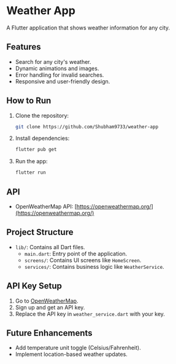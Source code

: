 # Weather App

A Flutter application that shows weather information for any city.

## Features
- Search for any city's weather.
- Dynamic animations and images.
- Error handling for invalid searches.
- Responsive and user-friendly design.

## How to Run
1. Clone the repository:
    ```bash
    git clone https://github.com/Shubham9733/weather-app
    ```
2. Install dependencies:
    ```bash
    flutter pub get
    ```
3. Run the app:
    ```bash
    flutter run
    ```

## API
- OpenWeatherMap API: [https://openweathermap.org/](https://openweathermap.org/)

## Project Structure
- `lib/`: Contains all Dart files.
  - `main.dart`: Entry point of the application.
  - `screens/`: Contains UI screens like `HomeScreen`.
  - `services/`: Contains business logic like `WeatherService`.

## API Key Setup
1. Go to [OpenWeatherMap](https://openweathermap.org/).
2. Sign up and get an API key.
3. Replace the API key in `weather_service.dart` with your key.

## Future Enhancements
- Add temperature unit toggle (Celsius/Fahrenheit).
- Implement location-based weather updates.
